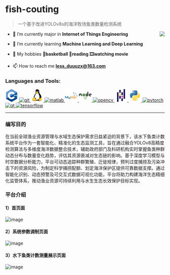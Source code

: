 # fish-couting
> 一个基于改进YOLOv8s的海洋牧场鱼类数量检测系统
> <a href="https://github.com/Coekyun-Dou">
<img align="right" src="https://github-readme-stats.vercel.app/api?username=Coekyun-Dou&show_icons=true">
</a>

- 🔭 I’m currently major in **Internet of Things Engineering**

- 🌱 I’m currently learning **Machine Learning and Deep Learning**

- 💬 My hobbies **🏀basketball 📔reading 🎞️watching movie**

- 📫 How to reach me **less_duuuzx@163.com**


<h3 align="left">Languages and Tools:</h3>
<p align="left">  <a href="https://www.w3schools.com/cpp/" target="_blank" rel="noreferrer"> <img src="https://raw.githubusercontent.com/devicons/devicon/master/icons/cplusplus/cplusplus-original.svg" alt="cplusplus" width="40" height="40"/> </a> <a href="https://git-scm.com/" target="_blank" rel="noreferrer"> <img src="https://www.vectorlogo.zone/logos/git-scm/git-scm-icon.svg" alt="git" width="40" height="40"/> </a> <a href="https://www.linux.org/" target="_blank" rel="noreferrer"> <img src="https://raw.githubusercontent.com/devicons/devicon/master/icons/linux/linux-original.svg" alt="linux" width="40" height="40"/> </a> <a href="https://www.mathworks.com/" target="_blank" rel="noreferrer"> <img src="https://upload.wikimedia.org/wikipedia/commons/2/21/Matlab_Logo.png" alt="matlab" width="40" height="40"/> </a> <a href="https://www.mysql.com/" target="_blank" rel="noreferrer"> <img src="https://raw.githubusercontent.com/devicons/devicon/master/icons/mysql/mysql-original-wordmark.svg" alt="mysql" width="40" height="40"/> </a> <a href="https://nodejs.org" target="_blank" rel="noreferrer"> <img src="https://raw.githubusercontent.com/devicons/devicon/master/icons/nodejs/nodejs-original-wordmark.svg" alt="nodejs" width="40" height="40"/> </a> <a href="https://opencv.org/" target="_blank" rel="noreferrer"> <img src="https://www.vectorlogo.zone/logos/opencv/opencv-icon.svg" alt="opencv" width="40" height="40"/> </a> <a href="https://pandas.pydata.org/" target="_blank" rel="noreferrer"> <img src="https://raw.githubusercontent.com/devicons/devicon/2ae2a900d2f041da66e950e4d48052658d850630/icons/pandas/pandas-original.svg" alt="pandas" width="40" height="40"/> </a> <a href="https://www.python.org" target="_blank" rel="noreferrer"> <img src="https://raw.githubusercontent.com/devicons/devicon/master/icons/python/python-original.svg" alt="python" width="40" height="40"/> </a> <a href="https://pytorch.org/" target="_blank" rel="noreferrer"> <img src="https://www.vectorlogo.zone/logos/pytorch/pytorch-icon.svg" alt="pytorch" width="40" height="40"/> </a> <a href="https://www.qt.io/" target="_blank" rel="noreferrer"> <img src="https://upload.wikimedia.org/wikipedia/commons/0/0b/Qt_logo_2016.svg" alt="qt" width="40" height="40"/> </a> <a href="https://www.tensorflow.org" target="_blank" rel="noreferrer"> <img src="https://www.vectorlogo.zone/logos/tensorflow/tensorflow-icon.svg" alt="tensorflow" width="40" height="40"/> </a> </p>

------
### 编写目的
在当前全球渔业资源管理与水域生态保护需求日益紧迫的背景下，该水下鱼类计数系统平台作为一套智能化、精准化的生态监测工具，旨在通过融合YOLOv8高精度检测算法与多维度海洋数据整合技术，辅助政府部门及科研机构实时掌握鱼类种群动态分布与数量变化趋势，评估其资源衰减对生态链的影响。基于深度学习模型与时空数据分析能力，平台可动态追踪种群繁殖、迁徙规律，预判过度捕捞及污染冲击下的资源风险，为制定科学捕捞配额、划定海洋保护区提供可靠数据支撑。通过智能化识别、动态预警及可交互式数据可视化功能，平台将助力构建海洋生态精细化监管体系，推动渔业资源可持续利用与水生生态长效保护目标实现。 
### 平台介绍
#### 1）首页面
![image](https://github.com/user-attachments/assets/23eb9103-4d8e-4e04-9314-b09b73c91e9e)

#### 2）系统参数调制页面
![image](https://github.com/user-attachments/assets/5fe287d5-e8b5-4a5c-acec-143749d52be7)

#### 3）水下鱼类计数测量展示页面
![image](https://github.com/user-attachments/assets/7e3c0ac5-4549-49c3-9d96-f71bb8742068)
